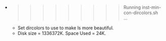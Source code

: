 * >>>>>>>>> Running inst-min-con-dircolors.sh ...
  * Set dircolors to use  to make ls more beautiful.
  * Disk size = 1336372K. Space Used = 24K.
